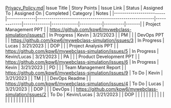 [Privacy_Policy.md](..%2F..%2Fmywebclass-simulation%2FPrivacy_Policy.md)| Issue Title             | Story Points | Issue Link                                              | Status      | Assigned To | Assigned On | Completed | Category | Notes |
|-------------------------|--------------|---------------------------------------------------------|-------------|-------------|-------------|-----------|----------|-------|
| Project Management PPT  |              | https://github.com/kpw6/mywebclass-simulation/issues/1  | In Progress | Kevin       | 3/21/2023   |           | PM       |       |
| DevOps PPT              |              | https://github.com/kpw6/mywebclass-simulation/issues/3  | In Progress | Lucas       | 3/21/2023   |           | DOP      |       |
| Project Analysis PPT    |              | https://github.com/kpw6/mywebclass-simulation/issues/5  | In Progress | Kevin/Lucas | 3/21/2023   |           | PA       |       |
| Product Development PPT |              | https://github.com/kpw6/mywebclass-simulation/issues/6  | In Progress | Kevin       | 3/21/2023   |           | PD       |       |
| Team Management Report  |              | https://github.com/kpw6/mywebclass-simulation/issues/9  | To Do       | Kevin       | 3/21/2023   |           | TM       |       |
| DevOps Readme           |              | https://github.com/kpw6/mywebclass-simulation/issues/4  | To Do       | Lucas       | 3/21/2023   |           | DOP      |       |
| DevOps                  |              | https://github.com/kpw6/mywebclass-simulation/issues/2  | To Do       | Kevin/Lucas | 3/21/2023   |           | DOP      |       |
|                         |              |                                                         |             |             |             |           |          |       |
|                         |              |                                                         |             |             |             |           |          |       |
